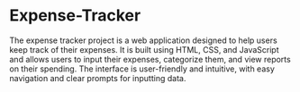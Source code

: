 # Expense-Tracker
The expense tracker project is a web application designed to help users keep track of their expenses. It is built using HTML, CSS, and JavaScript and allows users to input their expenses, categorize them, and view reports on their spending. The interface is user-friendly and intuitive, with easy navigation and clear prompts for inputting data.
